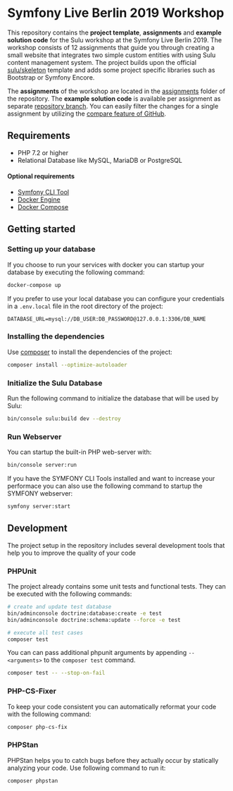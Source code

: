 # Symfony Live Berlin 2019 Workshop

This repository contains the **project template**, **assignments** and **example solution code** for the Sulu workshop 
at the Symfony Live Berlin 2019. The workshop consists of 12 assignments that guide you through creating a small 
website that integrates two simple custom entities with using Sulu content management system. 
The project builds upon the official [sulu/skeleton](https://github.com/sulu/skeleton) template and adds some project 
specific libraries such as Bootstrap or Symfony Encore.

The **assignments** of the workshop are located in the [assignments](/assignments) folder of the repository.
The **example solution code** is available per assignment as separate [repository branch](https://github.com/sulu/sulu-workshop-symfony-live-berlin-2019/branches). 
You can easily filter the changes for a single assignment by utilizing the 
[compare feature of GitHub](https://github.com/sulu/sulu-workshop-symfony-live-berlin-2019/compare/assignment/08...assignment/09).

## Requirements

- PHP 7.2 or higher
- Relational Database like MySQL, MariaDB or PostgreSQL

#### Optional requirements
- [Symfony CLI Tool](https://symfony.com/doc/master/cloud/getting-started.html)
- [Docker Engine](https://docs.docker.com/engine/installation/)
- [Docker Compose](https://docs.docker.com/compose/install/)

## Getting started

### Setting up your database

If you choose to run your services with docker you can startup your database by executing the following command:

```bash
docker-compose up
```

If you prefer to use your local database you can configure your credentials in a `.env.local` file in the root directory of the project:

```dotenv
DATABASE_URL=mysql://DB_USER:DB_PASSWORD@127.0.0.1:3306/DB_NAME
```

### Installing the dependencies

Use [composer](https://getcomposer.org/) to install the dependencies of the project:

```bash
composer install --optimize-autoloader
```

### Initialize the Sulu Database

Run the following command to initialize the database that will be used by Sulu:

```bash
bin/console sulu:build dev --destroy
```

### Run Webserver

You can startup the built-in PHP web-server with:

```bash
bin/console server:run
```

If you have the SYMFONY CLI Tools installed and want to increase your performace you can also use the following command to startup the SYMFONY webserver:

```bash
symfony server:start
```

## Development

The project setup in the repository includes several development tools that help you to improve the quality of your code

### PHPUnit

The project already contains some unit tests and functional tests. They can be executed with the following commands:

```bash
# create and update test database
bin/adminconsole doctrine:database:create -e test
bin/adminconsole doctrine:schema:update --force -e test

# execute all test cases
composer test
```

You can can pass additional phpunit arguments by appending `-- <arguments>` to the `composer test` command.

```bash
composer test -- --stop-on-fail
```

### PHP-CS-Fixer

To keep your code consistent you can automatically reformat your code with the following command:

```bash
composer php-cs-fix
```

### PHPStan

PHPStan helps you to catch bugs before they actually occur by statically analyzing your code. Use following command to run it:

```bash
composer phpstan
```
